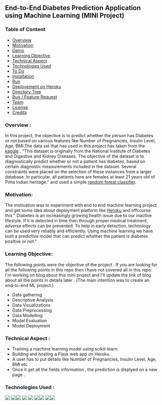 ## End-to-End Diabetes Prediction Application using Machine Learning (MINI Project)  


### Table of Content
  * [Overview](#overview)
  * [Motivation](#motivation)
  * [Demo](#demo)
  * [Learning Objective](#Learning-Objective)
  * [Technical Aspect](#technical-aspect)
  * [Technologies Used](#technologies-used)
  * [To Do](#to-do)
  * [Installation](#installation)
  * [Run](#run)
  * [Deployement on Heroku](#deployement-on-heroku)
  * [Directory Tree](#directory-tree)
  * [Bug / Feature Request](#bug---feature-request)
  * [Team](#team)
  * [License](#license)
  * [Credits](#credits)


### Overview :
In this project, the objective is to predict whether the person has Diabetes or not based on various features like Number of Pregnancies, Insulin Level, Age, BMI.The data set that has used in this project has taken from the [kaggle](https://www.kaggle.com/) . "This dataset is originally from the National Institute of Diabetes and Digestive and Kidney Diseases. The objective of the dataset is to diagnostically predict whether or not a patient has diabetes, based on certain diagnostic measurements included in the dataset. Several constraints were placed on the selection of these instances from a larger database. In particular, all patients here are females at least 21 years old of Pima Indian heritage." and used a simple [random forest classifier](https://en.wikipedia.org/wiki/Random_forest).   


### Motivation:
The motivation was to experiment  with end to end machine learning project and get some idea about deployment platform like [Heroku](https://g.co/kgs/yvsR77) and offcourse this "
Diabetes is an increasingly growing health issue due to our inactive lifestyle. If it is detected in time then through proper medical treatment, adverse effects can be prevented. To help in early detection, technology can be used very reliably and efficiently. Using machine learning we have built a predictive model that can predict whether the patient is diabetes positive or not." 

### Learning Objective:
The following points were the objective of the project . If you are looking for all the following points in this repo then i have not covered all in this repo. I'm working on blog about this mini project and I'll update the link of blog about all the points in details later . (The main intention was to create an end-to-end ML project.)  
- Data gathering 
- Descriptive Analysis 
- Data Visualizations 
- Data Preprocessing 
- Data Modelling 
- Model Evaluation 
- Model Deployment 

### Technical Aspect :

- Training a machine learning model using scikit-learn. 
- Building and hosting a Flask web app on Heroku. 
- A user has to put details like Number of Pregnancies, Insulin Level, Age, BMI etc . 
- Once it get all the fields information , the prediction is displyed on a new page . 
### Technologies Used : 
![](https://forthebadge.com/images/badges/made-with-python.svg) 
[<img target="_blank" src="https://img.icons8.com/dusk/50/000000/python.png">](https://www.python.org/)[<img target="_blank" src="https://img.icons8.com/color/50/000000/c-programming.png">](https://g.co/kgs/BBfKSwa) [<img target="_blank" src="https://img.icons8.com/color/50/000000/c-plus-plus-logo.png">](https://g.co/kgs/eV8ura) [<img target="_blank" src="https://img.icons8.com/dusk/50/000000/sql.png">](https://g.co/kgs/nDjK1x) [<img target="_blank"  src="https://img.icons8.com/nolan/50/html-5.png">](https://g.co/kgs/D5gqdX)[<img target="_blank"  src="https://img.icons8.com/dusk/50/000000/css3.png"/>](https://g.co/kgs/BFjY8m) [<img target="_blank"  src="https://img.icons8.com/dusk/50/000000/javascript.png"/>](https://g.co/kgs/BFjY8m)[<img target="_blank"  src="https://img.icons8.com/dusk/50/000000/markdown.png"/>](https://g.co/kgs/djVDb6) 
